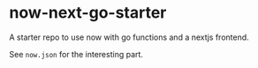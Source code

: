 # now-next-go-starter

A starter repo to use now with go functions and a nextjs frontend.

See `now.json` for the interesting part.